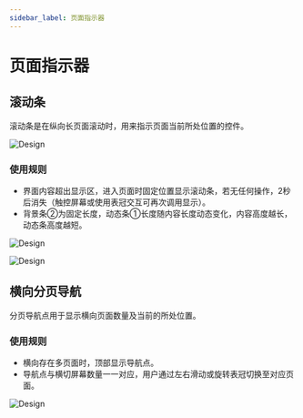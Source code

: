 ```yaml
---
sidebar_label: 页面指示器
---
```


# 页面指示器

## **滚动条**

滚动条是在纵向长页面滚动时，用来指示页面当前所处位置的控件。

![Design](/img/design/5857111c5dab65a6d6723275392fdf9a.png)

### 使用规则

- 界面内容超出显示区，进入页面时固定位置显示滚动条，若无任何操作，2秒后消失（触控屏幕或使用表冠交互可再次调用显示）。
- 背景条➁为固定长度，动态条➀长度随内容长度动态变化，内容高度越长，动态条高度越短。

![Design](/img/design/34bc7e326c3cabafe37a910f409158a1.png)

![Design](/img/design/fa18fdf6cb0c0a8b9d1cd93987022842.png)

## **横向分页导航**

分页导航点用于显示横向页面数量及当前的所处位置。

### 使用规则

- 横向存在多页面时，顶部显示导航点。
- 导航点与横切屏幕数量一一对应，用户通过左右滑动或旋转表冠切换至对应页面。

![Design](/img/design/9968a05d97a56e47ca3bdc7665afdb7c.png)
